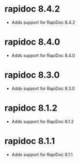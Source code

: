 # rapidoc 8.4.2

- Adds support for RapiDoc 8.4.2


# rapidoc 8.4.0

- Adds support for RapiDoc 8.4.0


# rapidoc 8.3.0

- Adds support for RapiDoc 8.3.0


# rapidoc 8.1.2

- Adds support for RapiDoc 8.1.2


# rapidoc 8.1.1

- Adds support for RapiDoc 8.1.1
